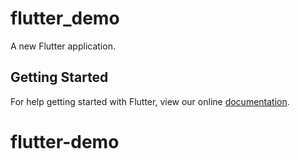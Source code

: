 # flutter_demo

A new Flutter application.

## Getting Started

For help getting started with Flutter, view our online
[documentation](https://flutter.io/).
# flutter-demo
